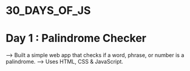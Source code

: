 # 30_DAYS_OF_JS

# Day 1 : Palindrome Checker
--> Built a simple web app that checks if a word, phrase, or number is a palindrome.
--> Uses HTML, CSS & JavaScript.
